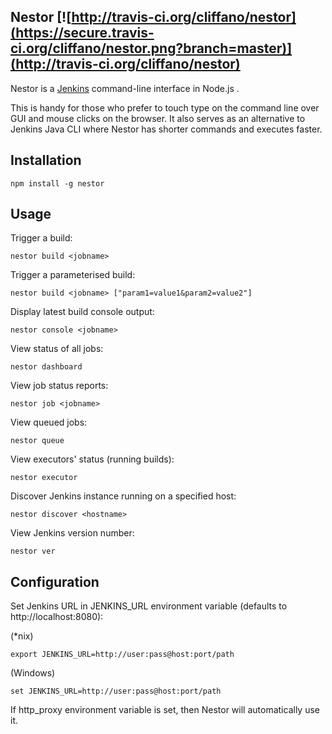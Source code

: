 Nestor [![http://travis-ci.org/cliffano/nestor](https://secure.travis-ci.org/cliffano/nestor.png?branch=master)](http://travis-ci.org/cliffano/nestor)
------

Nestor is a [Jenkins](http://jenkins-ci.org) command-line interface in Node.js .

This is handy for those who prefer to touch type on the command line over GUI and mouse clicks on the browser. It also serves as an alternative to Jenkins Java CLI where Nestor has shorter commands and executes faster.

Installation
------------

    npm install -g nestor

Usage
-----

Trigger a build:

    nestor build <jobname>

Trigger a parameterised build:

    nestor build <jobname> ["param1=value1&param2=value2"]

Display latest build console output:

    nestor console <jobname>

View status of all jobs:

    nestor dashboard

View job status reports:

    nestor job <jobname>

View queued jobs:

    nestor queue

View executors' status (running builds):

    nestor executor
    
Discover Jenkins instance running on a specified host:

    nestor discover <hostname>

View Jenkins version number:

    nestor ver

Configuration
-------------

Set Jenkins URL in JENKINS_URL environment variable (defaults to http://localhost:8080):

(*nix)

    export JENKINS_URL=http://user:pass@host:port/path

(Windows)

    set JENKINS_URL=http://user:pass@host:port/path

If http_proxy environment variable is set, then Nestor will automatically use it.
